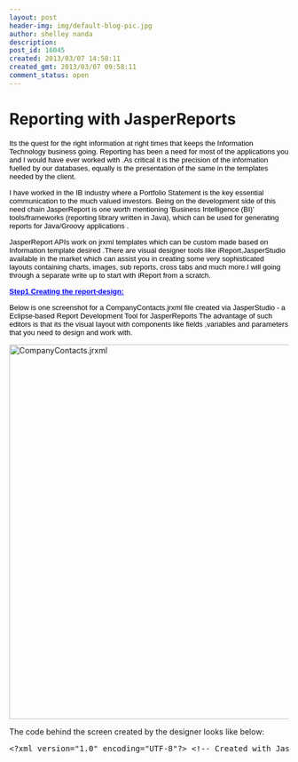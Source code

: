 ```yaml
---
layout: post
header-img: img/default-blog-pic.jpg
author: shelley nanda
description: 
post_id: 16045
created: 2013/03/07 14:58:11
created_gmt: 2013/03/07 09:58:11
comment_status: open
---
```


# Reporting with JasperReports

<p align="LEFT"><span style="color: #000000"><span style="font-family: Arial, sans-serif"><span style="font-size: small">Its the quest for the right information at right times that keeps the Information Technology business going. Reporting  has been a need for most of the applications you and I would have ever worked with .</span></span></span><span style="color: #000000"><span style="font-family: Arial, sans-serif"><span style="font-size: small">As critical it is the precision of the information fuelled by our databases, equally is the presentation of the same in the templates needed by the client.</span></span></span></p>

<p><p align="LEFT"><span style="color: #000000"><span style="font-family: Arial, sans-serif"><span style="font-size: small">I have worked in the IB industry where a Portfolio Statement is the key essential communication to the much valued investors. Being on the development side of this need chain JasperReport is one worth mentioning 'Business Intelligence (BI)' tools/frameworks (reporting library written in Java), which can be used for generating reports for Java/Groovy applications .</span></span></span></p> <p align="LEFT"><span style="color: #000000"><span style="font-family: Arial, sans-serif"><span style="font-size: small">JasperReport APIs work on  jrxml templates which can be custom made based on Information template desired </span></span></span><span style="color: #000000"><span style="font-family: Arial, sans-serif"><span style="font-size: small">.There are visual designer tools like iReport,JasperStudio available in the market  which can assist you in creating some  very sophisticated layouts containing charts, images, sub reports, cross tabs and much more.I will going through a separate write up to start with iReport from a scratch.</span></span></span></p> <p align="LEFT"><!--more--></p> <p align="LEFT"><span style="color: #0000ff"><span style="font-family: Arial, sans-serif"><span style="font-size: small"><span style="text-decoration: underline"><b>Step1 Creating the report-design:</b></span></span></span></span></p> <p align="LEFT"><span style="font-family: Arial, sans-serif"><span style="font-size: small"><span style="color: #000000">Below is one  screenshot for a CompanyContacts.jrxml file created via JasperStudio - a </span><span style="color: #000000">Eclipse-based Report Development Tool for JasperReports The advantage of such editors is that its the visual layout with components like fields ,variables and parameters that you need to design and work with.</span></span></span></p> <p align="LEFT"><a href="http://xebee.xebia.in/wp-content/uploads/2013/03/jasper1.png"><img class="aligncenter size-large wp-image-16081" alt="CompanyContacts.jrxml" src="http://xebee.xebia.in/wp-content/uploads/2013/03/jasper1-1024x537.png" width="675" height="" /></a></p> <p align="LEFT"> <p align="LEFT">The code behind the screen  created by the designer looks like  below:</p> <pre class="font:consolas font-size:14 height-set:true lang:xhtml decode:true">&lt;?xml version="1.0" encoding="UTF-8"?&gt; &lt;!-- Created with Jaspersoft Studio version last--&gt; &lt;jasperReport xmlns="http://jasperreports.sourceforge.net/jasperreports" xmlns:xsi="http://www.w3.org/2001/XMLSchema-instance" xsi:schemaLocation="http://jasperreports.sourceforge.net/jasperreports http://jasperreports.sourceforge.net/xsd/jasperreport.xsd" name="Blank A4 Landscape" pageWidth="842" pageHeight="595" orientation="Landscape" columnWidth="802" leftMargin="20" rightMargin="20" topMargin="20" bottomMargin="20" uuid="ea579046-c63d-4ecc-92d7-17c2dc03bd08"&gt; &lt;field name="firstName" class="java.lang.String"/&gt; &lt;field name="lastName" class="java.lang.String"/&gt; &lt;field name="address" class="java.lang.String"/&gt; &lt;field name="country" class="java.lang.String"/&gt; &lt;field name="city" class="java.lang.String"/&gt; &lt;background&gt; &lt;band splitType="Stretch"/&gt; &lt;/background&gt; &lt;title&gt; &lt;band height="56" splitType="Stretch"&gt; &lt;staticText&gt; &lt;reportElement uuid="34f36716-8c6f-425e-8c74-5a1f3b0a4af9" x="384" y="18" width="386" height="32" forecolor="#0000FF"/&gt; &lt;textElement&gt; &lt;font fontName="Arial" size="18"/&gt; &lt;/textElement&gt; &lt;text&gt;&lt;![CDATA[ Company Contacts]]&gt;&lt;/text&gt; &lt;/staticText&gt; &lt;/band&gt; &lt;/title&gt; &lt;pageHeader&gt; &lt;band splitType="Stretch"&gt; &lt;property name="local_mesure_unitheight" value="pixel"/&gt; &lt;property name="com.jaspersoft.studio.unit.height" value="px"/&gt; &lt;/band&gt; &lt;/pageHeader&gt; &lt;columnHeader&gt; &lt;band height="32" splitType="Stretch"&gt; &lt;property name="local_mesure_unitheight" value="pixel"/&gt; &lt;property name="com.jaspersoft.studio.unit.height" value="px"/&gt; &lt;staticText&gt; &lt;reportElement uuid="d55e9347-8b7b-4027-9ec7-5226bcd42b0c" x="10" y="0" width="100" height="30" forecolor="#0000FF"&gt; &lt;property name="local_mesure_unitx" value="pixel"/&gt; &lt;property name="com.jaspersoft.studio.unit.x" value="px"/&gt; &lt;property name="local_mesure_unity" value="pixel"/&gt; &lt;property name="com.jaspersoft.studio.unit.y" value="px"/&gt; &lt;property name="local_mesure_unitheight" value="pixel"/&gt; &lt;property name="com.jaspersoft.studio.unit.height" value="px"/&gt; &lt;/reportElement&gt; &lt;box&gt; &lt;topPen lineWidth="0.1" lineColor="#8080FF"/&gt; &lt;leftPen lineWidth="0.1" lineColor="#8080FF"/&gt; &lt;bottomPen lineWidth="0.1" lineColor="#8080FF"/&gt; &lt;rightPen lineWidth="0.1" lineColor="#8080FF"/&gt; &lt;/box&gt; &lt;textElement textAlignment="Center"&gt; &lt;font fontName="Arial" size="14" isBold="true"/&gt; &lt;/textElement&gt; &lt;text&gt;&lt;![CDATA[First Name]]&gt;&lt;/text&gt; &lt;/staticText&gt; &lt;staticText&gt; &lt;reportElement uuid="ac2b97b9-19a8-4eed-b7fa-569ab96fa5e9" x="110" y="0" width="100" height="30" forecolor="#0000FF"/&gt; &lt;box&gt; &lt;topPen lineWidth="0.1" lineColor="#8080FF"/&gt; &lt;leftPen lineWidth="0.1" lineColor="#8080FF"/&gt; &lt;bottomPen lineWidth="0.1" lineColor="#8080FF"/&gt; &lt;rightPen lineWidth="0.1" lineColor="#8080FF"/&gt; &lt;/box&gt; &lt;textElement textAlignment="Center"&gt; &lt;font fontName="Arial" size="14" isBold="true"/&gt; &lt;/textElement&gt; &lt;text&gt;&lt;![CDATA[Last Name]]&gt;&lt;/text&gt; &lt;/staticText&gt; &lt;staticText&gt; &lt;reportElement uuid="ac2b97b9-19a8-4eed-b7fa-569ab96fa5e9" x="210" y="0" width="150" height="30" forecolor="#0000FF"/&gt; &lt;box&gt; &lt;topPen lineWidth="0.1" lineColor="#8080FF"/&gt; &lt;leftPen lineWidth="0.1" lineColor="#8080FF"/&gt; &lt;bottomPen lineWidth="0.1" lineColor="#8080FF"/&gt; &lt;rightPen lineWidth="0.1" lineColor="#8080FF"/&gt; &lt;/box&gt; &lt;textElement textAlignment="Center"&gt; &lt;font fontName="Arial" size="14" isBold="true"/&gt; &lt;/textElement&gt; &lt;text&gt;&lt;![CDATA[Address]]&gt;&lt;/text&gt; &lt;/staticText&gt; &lt;staticText&gt; &lt;reportElement uuid="ac2b97b9-19a8-4eed-b7fa-569ab96fa5e9" x="360" y="0" width="100" height="30" forecolor="#0000FF"/&gt; &lt;box&gt; &lt;topPen lineWidth="0.1" lineColor="#8080FF"/&gt; &lt;leftPen lineWidth="0.1" lineColor="#8080FF"/&gt; &lt;bottomPen lineWidth="0.1" lineColor="#8080FF"/&gt; &lt;rightPen lineWidth="0.1" lineColor="#8080FF"/&gt; &lt;/box&gt; &lt;textElement textAlignment="Center"&gt; &lt;font fontName="Arial" size="14" isBold="true"/&gt; &lt;/textElement&gt; &lt;text&gt;&lt;![CDATA[City]]&gt;&lt;/text&gt; &lt;/staticText&gt; &lt;staticText&gt; &lt;reportElement uuid="ac2b97b9-19a8-4eed-b7fa-569ab96fa5e9" x="460" y="0" width="100" height="30" forecolor="#0000FF"/&gt; &lt;box&gt; &lt;topPen lineWidth="0.1" lineColor="#8080FF"/&gt; &lt;leftPen lineWidth="0.1" lineColor="#8080FF"/&gt; &lt;bottomPen lineWidth="0.1" lineColor="#8080FF"/&gt; &lt;rightPen lineWidth="0.1" lineColor="#8080FF"/&gt; &lt;/box&gt; &lt;textElement textAlignment="Center"&gt; &lt;font fontName="Arial" size="14" isBold="true"/&gt; &lt;/textElement&gt; &lt;text&gt;&lt;![CDATA[Country]</p>